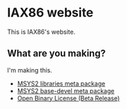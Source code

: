 # IAX86 website

This is IAX86's website.  

## What are you making?

I'm making this.

- [MSYS2 libraries meta package](https://github.com/IAX86/msys2-libraries-meta)
- [MSYS2 base-devel meta package](https://github.com/IAX86/msys2-base-devel-meta)
- [Open Binary License \(Beta Release\)](https://github.com/IAX86/Open-Binary-License/tree/Mainline)
